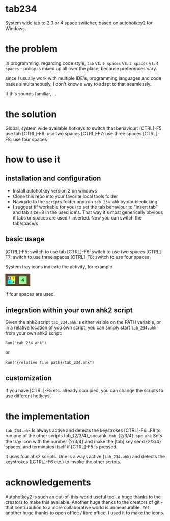 # tab234
System wide tab to 2,3 or 4 space switcher, based on autohotkey2 for Windows.

# the problem
In programming, regarding code style, `tab` vs. `2 spaces` vs. `3 spaces` vs. `4 spaces` - policy is mixed up all over the place, because preferences vary.

since I usually work with multiple IDE's, programming languages and code bases simultaneously, I don't know a way to adapt to that seamlessly.

If this sounds familiar, ...

# the solution
Global, system wide available hotkeys to switch that behaviour:
[CTRL]-F5: use tab
[CTRL]-F6: use two spaces
[CTRL]-F7: use three spaces
[CTRL]-F8: use four spaces

# how to use it
## installation and configuration
- Install autohotkey version 2 on windows
- Clone this repo into your favorite local tools folder 
- Navigate to the `scripts` folder and run `tab_234.ahk` by doubleclicking.
- I suggest (if workable for you) to set the tab behaviour to "insert tab" and tab size=8 in the used ide's. That way it's most generically obvious if tabs or spaces are used / inserted.
Now you can switch the tab/space/s
## basic usage
[CTRL]-F5: switch to use tab
[CTRL]-F6: switch to use two spaces
[CTRL]-F7: switch to use three spaces
[CTRL]-F8: switch to use four spaces

System tray icons indicate the activity, for example

![Image](resources/systray_example.jpg)

if four spaces are used.

## integration within your own ahk2 script
Given the ahk2 script `tab_234.ahk` is either visible on the PATH variable, or in a relative location of you own script, you can simply start `tab_234.ahk` from your own ahk2 script:
```
Run("tab_234.ahk")
```
or
```
Run("{relative file path}/tab_234.ahk")
```
## customization
If you have [CTRL]-F5 etc. already occupied, you can change the scripts to use different hotkeys.
# the implementation
`tab_234.ahk` Is always active and detects the keystrokes [CTRL]-F6...F8 to run one of the other scripts tab_{2/3/4}_spc.ahk.
`tab_`{2/3/4}`_spc.ahk` Sets the tray icon with the number {2/3/4} and make the [tab] key send {2/3/4} spaces, and terminates itself if [CTRL]-F5 is pressed.

It uses four ahk2 scripts. One is always active (`tab_234.ahk`) and detects the keystrokes ([CTRL]-F6 etc.) to invoke the other scripts.
# acknowledgements
Autohotkey2 is such an out-of-this-world useful tool, a huge thanks to the creators to make this available.
Another huge thanks to the creators of git - that contrubution to a more collaborative world is unmeasurable.
Yet another huge thanks to open office / libre office, I used it to make the icons.
